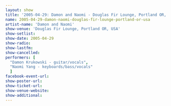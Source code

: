 ```yaml
---
layout: show
title: '2005-04-29: Damon and Naomi - Douglas Fir Lounge, Portland OR, USA'
name: 2005-04-29-damon-naomi-douglas-fir-lounge-portland-or-usa
artist-name: 'Damon and Naomi'
show-venue: 'Douglas Fir Lounge, Portland OR, USA'
show-setlist: 
show-date: 2005-04-29
show-radio: 
show-lastfm: 
show-cancelled: 
performers: [
  "Damon Krukowski - guitar/vocals",
  "Naomi Yang - keyboards/bass/vocals"
  ]
facebook-event-url: 
show-poster-url: 
show-ticket-url: 
show-venue-website: 
show-additional: 
---
```



